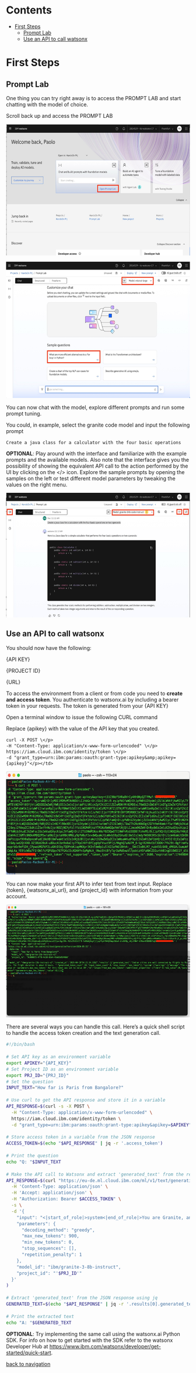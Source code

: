 # Contents

* [First Steps](#first-steps)
  * [Prompt Lab](#prompt-lab)
  * [Use an API to call watsonx](#use-an-api-to-call-watsonx)

# First Steps

## Prompt Lab

One thing you can try right away is to access the PROMPT LAB and start
chatting with the model of choice.

Scroll back up and access the PROMPT LAB

<img src="./media/image21.jpeg"
style="width:6.26806in;height:3.74167in"
alt="A screenshot of a computer AI-generated content may be incorrect." />

<img src="./media/image22.jpeg"
style="width:6.26806in;height:3.87431in"
alt="A screenshot of a chat AI-generated content may be incorrect." />

You can now chat with the model, explore different prompts and run some
prompt tuning.

You could, in example, select the granite code model and input the
following prompt

```
Create a java class for a calculator with the four basic operations
```
<span class="mark">**OPTIONAL**:</span> Play around with the interface
and familiarize with the example prompts and the available models. Also
note that the interface gives you the possibility of showing the
equivalent API call to the action performed by the UI by clicking on the
&lt;/&gt; icon. Explore the sample prompts by opening the samples on the
left or test different model parameters by tweaking the values on the
right menu.

<img src="./media/image23.jpeg"
style="width:6.26806in;height:3.54167in"
alt="A screenshot of a computer AI-generated content may be incorrect." />

## Use an API to call watsonx

You should now have the following:

{API KEY}

{PROJECT ID}

{URL}

To access the environment from a client or from code you need to
**create and access token**. You authenticate to watsonx.ai by including
a bearer token in your requests. The token is generated from your {API
KEY}

Open a terminal window to issue the following CURL command

Replace {apikey} with the value of the API key that you created.

```
curl -X POST \</p>
-H "Content-Type: application/x-www-form-urlencoded" \</p>
https://iam.cloud.ibm.com/identity/token \</p>
-d "grant_type=urn:ibm:params:oauth:grant-type:apikey&amp;apikey={apikey}"</p></td>
```

<img src="./media/image24.jpeg"
style="width:6.26806in;height:2.94306in"
alt="A computer screen with green text AI-generated content may be incorrect." />

You can now make your first API to infer text from text input. Replace
{token}, {watsonx\_ai\_url}, and {project\_id} with information from
your account.

<img src="./media/image25.jpeg"
style="width:6.26806in;height:3.20694in"
alt="A screenshot of a computer AI-generated content may be incorrect." />

There are several ways you can handle this call. Here’s a quick shell
script to handle the access token creation and the text generation call.

```bash
#!/bin/bash

# Set API key as an environment variable
export APIKEY="{API_KEY}"
# Set Project ID as an environment variable
export PRJ_ID="{PRJ_ID}"
# Set the question
INPUT_TEXT="How far is Paris from Bangalore?"

# Use curl to get the API response and store it in a variable
API_RESPONSE=$(curl -s -X POST \
  -H "Content-Type: application/x-www-form-urlencoded" \
  https://iam.cloud.ibm.com/identity/token \
  -d "grant_type=urn:ibm:params:oauth:grant-type:apikey&apikey=$APIKEY")

# Store access token in a variable from the JSON response
ACCESS_TOKEN=$(echo "$API_RESPONSE" | jq -r '.access_token')

# Print the question
echo "Q: "$INPUT_TEXT

# Make the API call to Watsonx and extract 'generated_text' from the response
API_RESPONSE=$(curl "https://eu-de.ml.cloud.ibm.com/ml/v1/text/generation?version=2023-05-29" \
  -H 'Content-Type: application/json' \
  -H 'Accept: application/json' \
  -H "Authorization: Bearer $ACCESS_TOKEN" \
  -s \
  -d '{
    "input": "<|start_of_role|>system<|end_of_role|>You are Granite, an AI language model developed by IBM in 2024. You are a cautious assistant. You carefully follow instructions. You are helpful and harmless and you follow ethical guidelines and promote positive behavior.<|end_of_text|><|start_of_role|>user<|end_of_role|>'"$INPUT_TEXT"'<|end_of_text|><|start_of_role|>assistant<|end_of_role|>",
    "parameters": {
      "decoding_method": "greedy",
      "max_new_tokens": 900,
      "min_new_tokens": 0,
      "stop_sequences": [],
      "repetition_penalty": 1
    },
    "model_id": "ibm/granite-3-8b-instruct",
    "project_id": "'$PRJ_ID'"
  }'
)

# Extract 'generated_text' from the JSON response using jq
GENERATED_TEXT=$(echo "$API_RESPONSE" | jq -r '.results[0].generated_text')

# Print the extracted text
echo "A: "$GENERATED_TEXT
```

**<span class="mark">OPTIONAL</span>**: Try implementing the same call
using the watsonx.ai Python SDK. For info on how to get started with the
SDK refer to the watsonx Developer Hub at
https://www.ibm.com/watsonx/developer/get-started/quick-start.

[back to navigation](./)